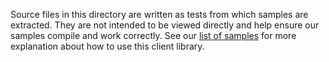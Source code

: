 Source files in this directory are written as tests from which samples are extracted.
They are not intended to be viewed directly and help ensure our samples compile and work correctly.
See our [list of samples](https://github.com/Azure/azure-sdk-for-net/tree/main/sdk/cognitivelanguage/Azure.AI.Language.TextAnalytics/samples) for more explanation about how to use this client library.
